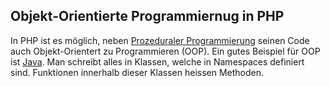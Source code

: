 ## Objekt-Orientierte Programmiernug in PHP
In PHP ist es möglich, neben [Prozeduraler Programmierung](/wiki/programmiersprachen/php/prozedural) seinen Code auch Objekt-Orientert zu Programmieren (OOP). Ein gutes Beispiel für OOP ist [Java](/wiki/programmiersprachen/java). Man schreibt alles in Klassen, welche in Namespaces definiert sind. Funktionen innerhalb dieser Klassen heissen Methoden.